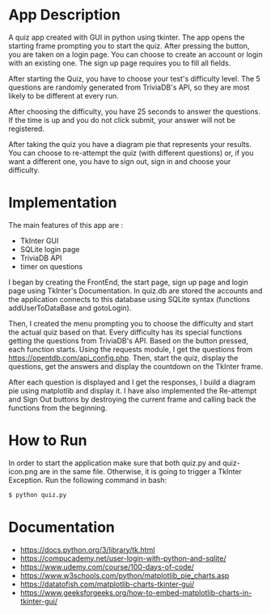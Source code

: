 # App Description #
A quiz app created with GUI in python using tkinter. The app opens the starting frame prompting you to start the quiz. After pressing the button, you are taken on a login page. You can choose to create an account or login with an existing one. The sign up page requires you to fill all fields.

After starting the Quiz, you have to choose your test's difficulty level. The 5 questions are randomly generated from TriviaDB's API, so they are most likely to be different at every run.

After choosing the difficulty, you have 25 seconds to answer the questions. If the time is up and you do not click submit, your answer will not be registered.

After taking the quiz you have a diagram pie that represents your results. You can choose to re-attempt the quiz (with different questions) or, if you want a different one, you have to sign out, sign in and choose your difficulty.

# Implementation #

The main features of this app are : 
* TkInter GUI
* SQLite login page
* TriviaDB API
* timer on questions

I began by creating the FrontEnd, the start page, sign up page and login page using TkInter's Documentation. In quiz.db are stored the accounts and the application connects to this database using SQLite syntax (functions addUserToDataBase and gotoLogin).

Then, I created the menu prompting you to choose the difficulty and start the actual quiz based on that. Every difficulty has its special functions getting the questions from TriviaDB's API. Based on the button pressed, each function starts. Using the requests module, I get the questions from https://opentdb.com/api_config.php. Then, start the quiz, display the questions, get the answers and display the countdown on the TkInter frame. 

After each question is displayed and I get the responses, I build a diagram pie using matplotlib and display it. I have also implemented the Re-attempt and Sign Out buttons by destroying the current frame and calling back the functions from the beginning.

# How to Run #
In order to start the application make sure that both quiz.py and quiz-icon.png are in the same file. Otherwise, it is going to trigger a TkInter Exception. Run the following command in bash:

```bash
$ python quiz.py
```
# Documentation #
* https://docs.python.org/3/library/tk.html
* https://compucademy.net/user-login-with-python-and-sqlite/
* https://www.udemy.com/course/100-days-of-code/
* https://www.w3schools.com/python/matplotlib_pie_charts.asp
* https://datatofish.com/matplotlib-charts-tkinter-gui/
* https://www.geeksforgeeks.org/how-to-embed-matplotlib-charts-in-tkinter-gui/

